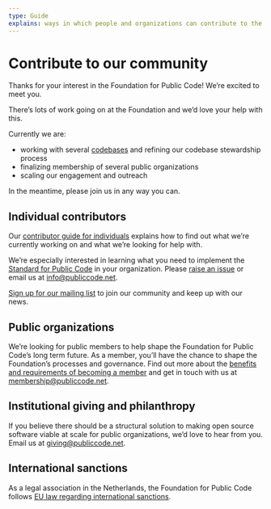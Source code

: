 ```yaml
---
type: Guide
explains: ways in which people and organizations can contribute to the Foundation for Public Code
---
```


# Contribute to our community

Thanks for your interest in the Foundation for Public Code! We’re excited to meet you.

There’s lots of work going on at the Foundation and we’d love your help with this.

Currently we are:

+ working with several [codebases](https://publiccode.net/codebases/) and refining our codebase stewardship process
+ finalizing membership of several public organizations
+ scaling our engagement and outreach

In the meantime, please join us in any way you can.

## Individual contributors

Our [contributor guide for individuals](contributor-guides/for-individuals.md) explains how to find out what we’re currently working on and what we’re looking for help with.

We’re especially interested in learning what you need to implement the [Standard for Public Code](https://standard.publiccode.net/) in your organization. Please [raise an issue](https://standard.publiccode.net/CONTRIBUTING.html) or email us at <info@publiccode.net>.

[Sign up for our mailing list](https://docs.google.com/forms/d/e/1FAIpQLSdOArHWz6leVrOdOLcVlm9nbgKSrn5gxAgCIytZsAWgqnkbWQ/viewform) to join our community and keep up with our news.

## Public organizations

We’re looking for public members to help shape the Foundation for Public Code’s long term future. As a member, you’ll have the chance to shape the Foundation’s processes and governance. Find out more about the [benefits and requirements of becoming a member](https://publiccode.net/membership/) and get in touch with us at <membership@publiccode.net>.

## Institutional giving and philanthropy

If you believe there should be a structural solution to making open source software viable at scale for public organizations, we’d love to hear from you. Email us at <giving@publiccode.net>.

## International sanctions

As a legal association in the Netherlands, the Foundation for Public Code follows [EU law regarding international sanctions](https://sanctionsmap.eu/#/main).
